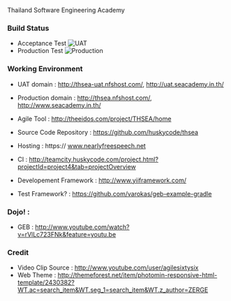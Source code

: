 Thailand Software Engineering Academy

### Build Status
* Acceptance Test ![UAT](http://teamcity3.huskycode.com/app/rest/builds/buildType:bt11/statusIcon)
* Production Test ![Production](http://teamcity3.huskycode.com/app/rest/builds/buildType:bt13/statusIcon)
### Working Environment
* UAT domain : http://thsea-uat.nfshost.com/, http://uat.seacademy.in.th/
* Production domain : http://thsea.nfshost.com/, http://www.seacademy.in.th/
 
* Agile Tool : http://theeidos.com/project/THSEA/home
* Source Code Repository : https://github.com/huskycode/thsea
* Hosting : https:// www.nearlyfreespeech.net
* CI : http://teamcity.huskycode.com/project.html?projectId=project4&tab=projectOverview
* Developement Framework : http://www.yiiframework.com/
* Test Framework? : https://github.com/varokas/geb-example-gradle 

### Dojo! :
* GEB : http://www.youtube.com/watch?v=rVlLc723FNk&feature=youtu.be
 
### Credit
* Video Clip Source : http://www.youtube.com/user/agilesixtysix
* Web Theme : http://themeforest.net/item/photomin-responsive-html-template/2430382?WT.ac=search_item&WT.seg_1=search_item&WT.z_author=ZERGE
 
